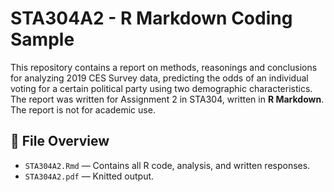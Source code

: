 # STA304A2 - R Markdown Coding Sample

This repository contains a report on methods, reasonings and conclusions for analyzing 2019 CES Survey data, predicting the odds of an individual voting for a certain political party using two demographic characteristics.
The report was written for Assignment 2 in STA304, written in **R Markdown**. The report is not for academic use.

## 📄 File Overview

- `STA304A2.Rmd` — Contains all R code, analysis, and written responses.
- `STA304A2.pdf` — Knitted output.
